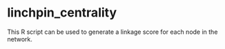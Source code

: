 # linchpin_centrality

This R script can be used to generate a linkage score for each node in the network.
